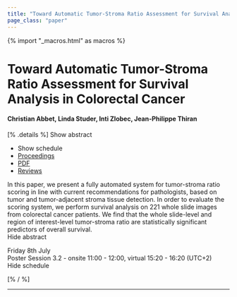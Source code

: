 ```yaml
---
title: "Toward Automatic Tumor-Stroma Ratio Assessment for Survival Analysis in Colorectal Cancer"
page_class: "paper"
---
```


{% import "_macros.html" as macros %}

# Toward Automatic Tumor-Stroma Ratio Assessment for Survival Analysis in Colorectal Cancer

#### Christian Abbet, Linda Studer, Inti Zlobec, Jean-Philippe Thiran

[% .details %]
<a class="toggle_visibility" data-selector=".abstract" data-level="3">Show abstract</a>
- <a class="toggle_visibility" data-selector=".schedule" data-level="3">Show schedule</a>
- <a href="">Proceedings</a>
- <a href="https://openreview.net/pdf?id=PMQZGFtItHJ">PDF</a>
- <a href="https://openreview.net/forum?id=PMQZGFtItHJ">Reviews</a>

<p>
    <span class="abstract">
        In this paper, we present a fully automated system for tumor-stroma ratio scoring in line with current recommendations for pathologists, based on tumor and tumor-adjacent stroma tissue detection. In order to evaluate the scoring system, we perform survival analysis on 221 whole slide images from colorectal cancer patients. We find that the whole slide-level and region of interest-level tumor-stroma ratio are statistically significant predictors of overall survival.
        <br>
        <span class="actions"><a class="toggle_visibility" data-level="2">Hide abstract</a></span>
    </span>
</p>

<p>
    <span class="schedule">
        Friday 8th July<br>Poster Session 3.2 - onsite 11:00 - 12:00, virtual 15:20 - 16:20 (UTC+2)
        <br>
        <span class="actions"><a class="toggle_visibility" data-level="2">Hide schedule</a></span>
    </span>
</p>

[% / %]


---
<!-- { macros.presentation('', '', 720, 450) } -->
